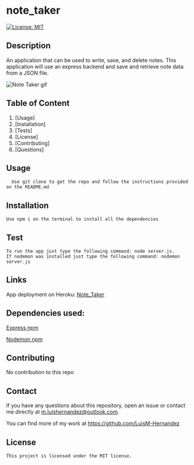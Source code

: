 # note_taker

  [![License: MIT](https://img.shields.io/badge/License-MIT-yellow.svg)](https://opensource.org/licenses/MIT)

  ## Description

  An application that can be used to write, save, and delete notes. This application will use an express backend and save and retrieve note data from a JSON file.

  ![Note Taker gif](public/assets/img/note_taker.gif)


  ## Table of Content
  
  1. [Usage]
  2. [Installation]
  3. [Tests]
  4. [License]
  5. [Contributing]
  6. [Questions]

  ## Usage
  ```
    Use git clone to get the repo and follow the instructions provided on the README.md
  ```


  ## Installation
  ```
  Use npm i on the terminal to install all the dependencies
  ```


  ## Test
  ```
  To run the app just type the following command: node server.js. 
  If nodemon was installed just type the following command: nodemon server.js
  ```

   ## Links

   App deployment on Heroku: [Note_Taker](https://nameless-tor-57277.herokuapp.com/)


   ## Dependencies used:

   [Express npm](https://www.npmjs.com/package/express)

   [Nodemon npm](https://www.npmjs.com/package/nodemon)

  
  ## Contributing

   No contribution to this repo


  ## Contact

  If you have any questions about this repository, open an issue or contact me directly at m.luishernandez@outlook.com. 
  
  You can find more of my work at https://github.com/LuisM-Hernandez


## License

    This project is licensed under the MIT license.

    

